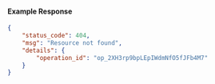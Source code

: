 <!-- Code generated for API Clients. DO NOT EDIT. -->

#### Example Response

```json
{
	"status_code": 404,
	"msg": "Resource not found",
	"details": {
		"operation_id": "op_2XH3rp9bpLEpIWdmNfO5fJFb4M7"
	}
}
```
